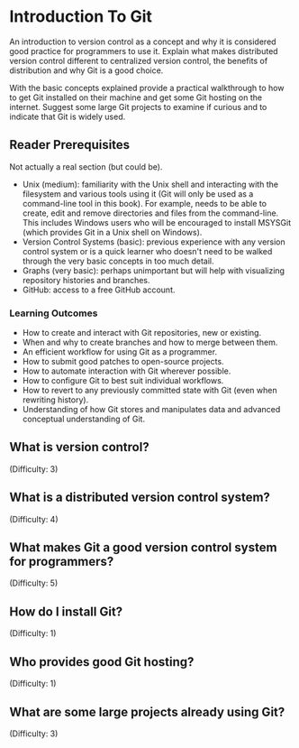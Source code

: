 # Introduction To Git

An introduction to version control as a concept and why it is considered good practice for programmers to use it. Explain what makes distributed version control different to centralized version control, the benefits of distribution and why Git is a good choice.

With the basic concepts explained provide a practical walkthrough to how to get Git installed on their machine and get some Git hosting on the internet. Suggest some large Git projects to examine if curious and to indicate that Git is widely used.

## Reader Prerequisites
Not actually a real section (but could be).

- Unix (medium): familiarity with the Unix shell and interacting with the filesystem and various tools using it (Git will only be used as a command-line tool in this book). For example, needs to be able to create, edit and remove directories and files from the command-line. This includes Windows users who will be encouraged to install MSYSGit (which provides Git in a Unix shell on Windows).
- Version Control Systems (basic): previous experience with any version control system or is a quick learner who doesn't need to be walked through the very basic concepts in too much detail.
- Graphs (very basic): perhaps unimportant but will help with visualizing repository histories and branches.
- GitHub: access to a free GitHub account.

### Learning Outcomes
- How to create and interact with Git repositories, new or existing.
- When and why to create branches and how to merge between them.
- An efficient workflow for using Git as a programmer.
- How to submit good patches to open-source projects.
- How to automate interaction with Git wherever possible.
- How to configure Git to best suit individual workflows.
- How to revert to any previously committed state with Git (even when rewriting history).
- Understanding of how Git stores and manipulates data and advanced conceptual understanding of Git.

## What is version control?
(Difficulty: 3)

## What is a distributed version control system?
(Difficulty: 4)

## What makes Git a good version control system for programmers?
(Difficulty: 5)

## How do I install Git?
(Difficulty: 1)

## Who provides good Git hosting?
(Difficulty: 1)

## What are some large projects already using Git?
(Difficulty: 3)
